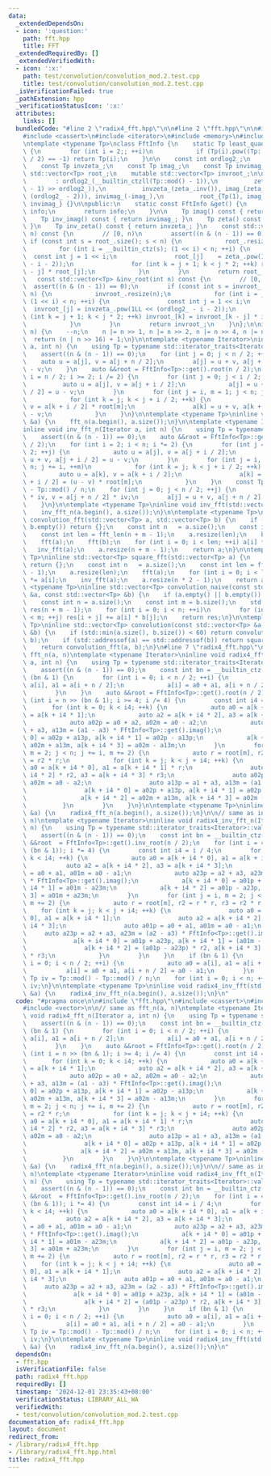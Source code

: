```yaml
---
data:
  _extendedDependsOn:
  - icon: ':question:'
    path: fft.hpp
    title: FFT
  _extendedRequiredBy: []
  _extendedVerifiedWith:
  - icon: ':x:'
    path: test/convolution/convolution_mod.2.test.cpp
    title: test/convolution/convolution_mod.2.test.cpp
  _isVerificationFailed: true
  _pathExtension: hpp
  _verificationStatusIcon: ':x:'
  attributes:
    links: []
  bundledCode: "#line 2 \"radix4_fft.hpp\"\n\n#line 2 \"fft.hpp\"\n\n#include <algorithm>\n\
    #include <cassert>\n#include <iterator>\n#include <memory>\n#include <vector>\n\
    \ntemplate <typename Tp>\nclass FftInfo {\n    static Tp least_quadratic_nonresidue()\
    \ {\n        for (int i = 2;; ++i)\n            if (Tp(i).pow((Tp::mod() - 1)\
    \ / 2) == -1) return Tp(i);\n    }\n\n    const int ordlog2_;\n    const Tp zeta_;\n\
    \    const Tp invzeta_;\n    const Tp imag_;\n    const Tp invimag_;\n\n    mutable\
    \ std::vector<Tp> root_;\n    mutable std::vector<Tp> invroot_;\n\n    FftInfo()\n\
    \        : ordlog2_(__builtin_ctzll(Tp::mod() - 1)),\n          zeta_(least_quadratic_nonresidue().pow((Tp::mod()\
    \ - 1) >> ordlog2_)),\n          invzeta_(zeta_.inv()), imag_(zeta_.pow(1LL <<\
    \ (ordlog2_ - 2))), invimag_(-imag_),\n          root_{Tp(1), imag_}, invroot_{Tp(1),\
    \ invimag_} {}\n\npublic:\n    static const FftInfo &get() {\n        static FftInfo\
    \ info;\n        return info;\n    }\n\n    Tp imag() const { return imag_; }\n\
    \    Tp inv_imag() const { return invimag_; }\n    Tp zeta() const { return zeta_;\
    \ }\n    Tp inv_zeta() const { return invzeta_; }\n    const std::vector<Tp> &root(int\
    \ n) const {\n        // [0, n)\n        assert((n & (n - 1)) == 0);\n       \
    \ if (const int s = root_.size(); s < n) {\n            root_.resize(n);\n   \
    \         for (int i = __builtin_ctz(s); (1 << i) < n; ++i) {\n              \
    \  const int j = 1 << i;\n                root_[j]    = zeta_.pow(1LL << (ordlog2_\
    \ - i - 2));\n                for (int k = j + 1; k < j * 2; ++k) root_[k] = root_[k\
    \ - j] * root_[j];\n            }\n        }\n        return root_;\n    }\n \
    \   const std::vector<Tp> &inv_root(int n) const {\n        // [0, n)\n      \
    \  assert((n & (n - 1)) == 0);\n        if (const int s = invroot_.size(); s <\
    \ n) {\n            invroot_.resize(n);\n            for (int i = __builtin_ctz(s);\
    \ (1 << i) < n; ++i) {\n                const int j = 1 << i;\n              \
    \  invroot_[j] = invzeta_.pow(1LL << (ordlog2_ - i - 2));\n                for\
    \ (int k = j + 1; k < j * 2; ++k) invroot_[k] = invroot_[k - j] * invroot_[j];\n\
    \            }\n        }\n        return invroot_;\n    }\n};\n\ninline int fft_len(int\
    \ n) {\n    --n;\n    n |= n >> 1, n |= n >> 2, n |= n >> 4, n |= n >> 8;\n  \
    \  return (n | n >> 16) + 1;\n}\n\ntemplate <typename Iterator>\ninline void fft_n(Iterator\
    \ a, int n) {\n    using Tp = typename std::iterator_traits<Iterator>::value_type;\n\
    \    assert((n & (n - 1)) == 0);\n    for (int j = 0; j < n / 2; ++j) {\n    \
    \    auto u = a[j], v = a[j + n / 2];\n        a[j] = u + v, a[j + n / 2] = u\
    \ - v;\n    }\n    auto &&root = FftInfo<Tp>::get().root(n / 2);\n    for (int\
    \ i = n / 2; i >= 2; i /= 2) {\n        for (int j = 0; j < i / 2; ++j) {\n  \
    \          auto u = a[j], v = a[j + i / 2];\n            a[j] = u + v, a[j + i\
    \ / 2] = u - v;\n        }\n        for (int j = i, m = 1; j < n; j += i, ++m)\n\
    \            for (int k = j; k < j + i / 2; ++k) {\n                auto u = a[k],\
    \ v = a[k + i / 2] * root[m];\n                a[k] = u + v, a[k + i / 2] = u\
    \ - v;\n            }\n    }\n}\n\ntemplate <typename Tp>\ninline void fft(std::vector<Tp>\
    \ &a) {\n    fft_n(a.begin(), a.size());\n}\n\ntemplate <typename Iterator>\n\
    inline void inv_fft_n(Iterator a, int n) {\n    using Tp = typename std::iterator_traits<Iterator>::value_type;\n\
    \    assert((n & (n - 1)) == 0);\n    auto &&root = FftInfo<Tp>::get().inv_root(n\
    \ / 2);\n    for (int i = 2; i < n; i *= 2) {\n        for (int j = 0; j < i /\
    \ 2; ++j) {\n            auto u = a[j], v = a[j + i / 2];\n            a[j] =\
    \ u + v, a[j + i / 2] = u - v;\n        }\n        for (int j = i, m = 1; j <\
    \ n; j += i, ++m)\n            for (int k = j; k < j + i / 2; ++k) {\n       \
    \         auto u = a[k], v = a[k + i / 2];\n                a[k] = u + v, a[k\
    \ + i / 2] = (u - v) * root[m];\n            }\n    }\n    const Tp iv = Tp::mod()\
    \ - Tp::mod() / n;\n    for (int j = 0; j < n / 2; ++j) {\n        auto u = a[j]\
    \ * iv, v = a[j + n / 2] * iv;\n        a[j] = u + v, a[j + n / 2] = u - v;\n\
    \    }\n}\n\ntemplate <typename Tp>\ninline void inv_fft(std::vector<Tp> &a) {\n\
    \    inv_fft_n(a.begin(), a.size());\n}\n\ntemplate <typename Tp>\ninline std::vector<Tp>\
    \ convolution_fft(std::vector<Tp> a, std::vector<Tp> b) {\n    if (a.empty() ||\
    \ b.empty()) return {};\n    const int n   = a.size();\n    const int m   = b.size();\n\
    \    const int len = fft_len(n + m - 1);\n    a.resize(len);\n    b.resize(len);\n\
    \    fft(a);\n    fft(b);\n    for (int i = 0; i < len; ++i) a[i] *= b[i];\n \
    \   inv_fft(a);\n    a.resize(n + m - 1);\n    return a;\n}\n\ntemplate <typename\
    \ Tp>\ninline std::vector<Tp> square_fft(std::vector<Tp> a) {\n    if (a.empty())\
    \ return {};\n    const int n   = a.size();\n    const int len = fft_len(n * 2\
    \ - 1);\n    a.resize(len);\n    fft(a);\n    for (int i = 0; i < len; ++i) a[i]\
    \ *= a[i];\n    inv_fft(a);\n    a.resize(n * 2 - 1);\n    return a;\n}\n\ntemplate\
    \ <typename Tp>\ninline std::vector<Tp> convolution_naive(const std::vector<Tp>\
    \ &a, const std::vector<Tp> &b) {\n    if (a.empty() || b.empty()) return {};\n\
    \    const int n = a.size();\n    const int m = b.size();\n    std::vector<Tp>\
    \ res(n + m - 1);\n    for (int i = 0; i < n; ++i)\n        for (int j = 0; j\
    \ < m; ++j) res[i + j] += a[i] * b[j];\n    return res;\n}\n\ntemplate <typename\
    \ Tp>\ninline std::vector<Tp> convolution(const std::vector<Tp> &a, const std::vector<Tp>\
    \ &b) {\n    if (std::min(a.size(), b.size()) < 60) return convolution_naive(a,\
    \ b);\n    if (std::addressof(a) == std::addressof(b)) return square_fft(a);\n\
    \    return convolution_fft(a, b);\n}\n#line 7 \"radix4_fft.hpp\"\n\n// same as\
    \ fft_n(a, n)\ntemplate <typename Iterator>\ninline void radix4_fft_n(Iterator\
    \ a, int n) {\n    using Tp = typename std::iterator_traits<Iterator>::value_type;\n\
    \    assert((n & (n - 1)) == 0);\n    const int bn = __builtin_ctz(n);\n    if\
    \ (bn & 1) {\n        for (int i = 0; i < n / 2; ++i) {\n            auto a0 =\
    \ a[i], a1 = a[i + n / 2];\n            a[i] = a0 + a1, a[i + n / 2] = a0 - a1;\n\
    \        }\n    }\n    auto &&root = FftInfo<Tp>::get().root(n / 2);\n    for\
    \ (int i = n >> (bn & 1); i >= 4; i /= 4) {\n        const int i4 = i / 4;\n \
    \       for (int k = 0; k < i4; ++k) {\n            auto a0 = a[k + i4 * 0], a1\
    \ = a[k + i4 * 1];\n            auto a2 = a[k + i4 * 2], a3 = a[k + i4 * 3];\n\
    \            auto a02p = a0 + a2, a02m = a0 - a2;\n            auto a13p = a1\
    \ + a3, a13m = (a1 - a3) * FftInfo<Tp>::get().imag();\n            a[k + i4 *\
    \ 0] = a02p + a13p, a[k + i4 * 1] = a02p - a13p;\n            a[k + i4 * 2] =\
    \ a02m + a13m, a[k + i4 * 3] = a02m - a13m;\n        }\n        for (int j = i,\
    \ m = 2; j < n; j += i, m += 2) {\n            auto r = root[m], r2 = r * r, r3\
    \ = r2 * r;\n            for (int k = j; k < j + i4; ++k) {\n                auto\
    \ a0 = a[k + i4 * 0], a1 = a[k + i4 * 1] * r;\n                auto a2 = a[k +\
    \ i4 * 2] * r2, a3 = a[k + i4 * 3] * r3;\n                auto a02p = a0 + a2,\
    \ a02m = a0 - a2;\n                auto a13p = a1 + a3, a13m = (a1 - a3) * FftInfo<Tp>::get().imag();\n\
    \                a[k + i4 * 0] = a02p + a13p, a[k + i4 * 1] = a02p - a13p;\n \
    \               a[k + i4 * 2] = a02m + a13m, a[k + i4 * 3] = a02m - a13m;\n  \
    \          }\n        }\n    }\n}\n\ntemplate <typename Tp>\ninline void radix4_fft(std::vector<Tp>\
    \ &a) {\n    radix4_fft_n(a.begin(), a.size());\n}\n\n// same as inv_fft_n(a,\
    \ n)\ntemplate <typename Iterator>\ninline void radix4_inv_fft_n(Iterator a, int\
    \ n) {\n    using Tp = typename std::iterator_traits<Iterator>::value_type;\n\
    \    assert((n & (n - 1)) == 0);\n    const int bn = __builtin_ctz(n);\n    auto\
    \ &&root  = FftInfo<Tp>::get().inv_root(n / 2);\n    for (int i = 4; i <= (n >>\
    \ (bn & 1)); i *= 4) {\n        const int i4 = i / 4;\n        for (int k = 0;\
    \ k < i4; ++k) {\n            auto a0 = a[k + i4 * 0], a1 = a[k + i4 * 1];\n \
    \           auto a2 = a[k + i4 * 2], a3 = a[k + i4 * 3];\n            auto a01p\
    \ = a0 + a1, a01m = a0 - a1;\n            auto a23p = a2 + a3, a23m = (a2 - a3)\
    \ * FftInfo<Tp>::get().imag();\n            a[k + i4 * 0] = a01p + a23p, a[k +\
    \ i4 * 1] = a01m - a23m;\n            a[k + i4 * 2] = a01p - a23p, a[k + i4 *\
    \ 3] = a01m + a23m;\n        }\n        for (int j = i, m = 2; j < n; j += i,\
    \ m += 2) {\n            auto r = root[m], r2 = r * r, r3 = r2 * r;\n        \
    \    for (int k = j; k < j + i4; ++k) {\n                auto a0 = a[k + i4 *\
    \ 0], a1 = a[k + i4 * 1];\n                auto a2 = a[k + i4 * 2], a3 = a[k +\
    \ i4 * 3];\n                auto a01p = a0 + a1, a01m = a0 - a1;\n           \
    \     auto a23p = a2 + a3, a23m = (a2 - a3) * FftInfo<Tp>::get().imag();\n   \
    \             a[k + i4 * 0] = a01p + a23p, a[k + i4 * 1] = (a01m - a23m) * r;\n\
    \                a[k + i4 * 2] = (a01p - a23p) * r2, a[k + i4 * 3] = (a01m + a23m)\
    \ * r3;\n            }\n        }\n    }\n    if (bn & 1) {\n        for (int\
    \ i = 0; i < n / 2; ++i) {\n            auto a0 = a[i], a1 = a[i + n / 2];\n \
    \           a[i] = a0 + a1, a[i + n / 2] = a0 - a1;\n        }\n    }\n    const\
    \ Tp iv = Tp::mod() - Tp::mod() / n;\n    for (int i = 0; i < n; ++i) a[i] *=\
    \ iv;\n}\n\ntemplate <typename Tp>\ninline void radix4_inv_fft(std::vector<Tp>\
    \ &a) {\n    radix4_inv_fft_n(a.begin(), a.size());\n}\n"
  code: "#pragma once\n\n#include \"fft.hpp\"\n#include <cassert>\n#include <iterator>\n\
    #include <vector>\n\n// same as fft_n(a, n)\ntemplate <typename Iterator>\ninline\
    \ void radix4_fft_n(Iterator a, int n) {\n    using Tp = typename std::iterator_traits<Iterator>::value_type;\n\
    \    assert((n & (n - 1)) == 0);\n    const int bn = __builtin_ctz(n);\n    if\
    \ (bn & 1) {\n        for (int i = 0; i < n / 2; ++i) {\n            auto a0 =\
    \ a[i], a1 = a[i + n / 2];\n            a[i] = a0 + a1, a[i + n / 2] = a0 - a1;\n\
    \        }\n    }\n    auto &&root = FftInfo<Tp>::get().root(n / 2);\n    for\
    \ (int i = n >> (bn & 1); i >= 4; i /= 4) {\n        const int i4 = i / 4;\n \
    \       for (int k = 0; k < i4; ++k) {\n            auto a0 = a[k + i4 * 0], a1\
    \ = a[k + i4 * 1];\n            auto a2 = a[k + i4 * 2], a3 = a[k + i4 * 3];\n\
    \            auto a02p = a0 + a2, a02m = a0 - a2;\n            auto a13p = a1\
    \ + a3, a13m = (a1 - a3) * FftInfo<Tp>::get().imag();\n            a[k + i4 *\
    \ 0] = a02p + a13p, a[k + i4 * 1] = a02p - a13p;\n            a[k + i4 * 2] =\
    \ a02m + a13m, a[k + i4 * 3] = a02m - a13m;\n        }\n        for (int j = i,\
    \ m = 2; j < n; j += i, m += 2) {\n            auto r = root[m], r2 = r * r, r3\
    \ = r2 * r;\n            for (int k = j; k < j + i4; ++k) {\n                auto\
    \ a0 = a[k + i4 * 0], a1 = a[k + i4 * 1] * r;\n                auto a2 = a[k +\
    \ i4 * 2] * r2, a3 = a[k + i4 * 3] * r3;\n                auto a02p = a0 + a2,\
    \ a02m = a0 - a2;\n                auto a13p = a1 + a3, a13m = (a1 - a3) * FftInfo<Tp>::get().imag();\n\
    \                a[k + i4 * 0] = a02p + a13p, a[k + i4 * 1] = a02p - a13p;\n \
    \               a[k + i4 * 2] = a02m + a13m, a[k + i4 * 3] = a02m - a13m;\n  \
    \          }\n        }\n    }\n}\n\ntemplate <typename Tp>\ninline void radix4_fft(std::vector<Tp>\
    \ &a) {\n    radix4_fft_n(a.begin(), a.size());\n}\n\n// same as inv_fft_n(a,\
    \ n)\ntemplate <typename Iterator>\ninline void radix4_inv_fft_n(Iterator a, int\
    \ n) {\n    using Tp = typename std::iterator_traits<Iterator>::value_type;\n\
    \    assert((n & (n - 1)) == 0);\n    const int bn = __builtin_ctz(n);\n    auto\
    \ &&root  = FftInfo<Tp>::get().inv_root(n / 2);\n    for (int i = 4; i <= (n >>\
    \ (bn & 1)); i *= 4) {\n        const int i4 = i / 4;\n        for (int k = 0;\
    \ k < i4; ++k) {\n            auto a0 = a[k + i4 * 0], a1 = a[k + i4 * 1];\n \
    \           auto a2 = a[k + i4 * 2], a3 = a[k + i4 * 3];\n            auto a01p\
    \ = a0 + a1, a01m = a0 - a1;\n            auto a23p = a2 + a3, a23m = (a2 - a3)\
    \ * FftInfo<Tp>::get().imag();\n            a[k + i4 * 0] = a01p + a23p, a[k +\
    \ i4 * 1] = a01m - a23m;\n            a[k + i4 * 2] = a01p - a23p, a[k + i4 *\
    \ 3] = a01m + a23m;\n        }\n        for (int j = i, m = 2; j < n; j += i,\
    \ m += 2) {\n            auto r = root[m], r2 = r * r, r3 = r2 * r;\n        \
    \    for (int k = j; k < j + i4; ++k) {\n                auto a0 = a[k + i4 *\
    \ 0], a1 = a[k + i4 * 1];\n                auto a2 = a[k + i4 * 2], a3 = a[k +\
    \ i4 * 3];\n                auto a01p = a0 + a1, a01m = a0 - a1;\n           \
    \     auto a23p = a2 + a3, a23m = (a2 - a3) * FftInfo<Tp>::get().imag();\n   \
    \             a[k + i4 * 0] = a01p + a23p, a[k + i4 * 1] = (a01m - a23m) * r;\n\
    \                a[k + i4 * 2] = (a01p - a23p) * r2, a[k + i4 * 3] = (a01m + a23m)\
    \ * r3;\n            }\n        }\n    }\n    if (bn & 1) {\n        for (int\
    \ i = 0; i < n / 2; ++i) {\n            auto a0 = a[i], a1 = a[i + n / 2];\n \
    \           a[i] = a0 + a1, a[i + n / 2] = a0 - a1;\n        }\n    }\n    const\
    \ Tp iv = Tp::mod() - Tp::mod() / n;\n    for (int i = 0; i < n; ++i) a[i] *=\
    \ iv;\n}\n\ntemplate <typename Tp>\ninline void radix4_inv_fft(std::vector<Tp>\
    \ &a) {\n    radix4_inv_fft_n(a.begin(), a.size());\n}\n"
  dependsOn:
  - fft.hpp
  isVerificationFile: false
  path: radix4_fft.hpp
  requiredBy: []
  timestamp: '2024-12-01 23:35:43+08:00'
  verificationStatus: LIBRARY_ALL_WA
  verifiedWith:
  - test/convolution/convolution_mod.2.test.cpp
documentation_of: radix4_fft.hpp
layout: document
redirect_from:
- /library/radix4_fft.hpp
- /library/radix4_fft.hpp.html
title: radix4_fft.hpp
---
```

